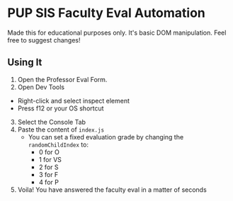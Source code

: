 # PUP SIS Faculty Eval Automation 

Made this for educational purposes only. It's basic DOM manipulation. Feel free to suggest changes!

## Using It
1. Open the Professor Eval Form. 
2. Open Dev Tools
  - Right-click and select inspect element
  - Press f12 or your OS shortcut
3. Select the Console Tab
4. Paste the content of `index.js`
    - You can set a fixed evaluation grade by changing the `randomChildIndex` to:
      - 0 for O
      - 1 for VS
      - 2 for S
      - 3 for F
      - 4 for P
5. Voila! You have answered the faculty eval in a matter of seconds 
